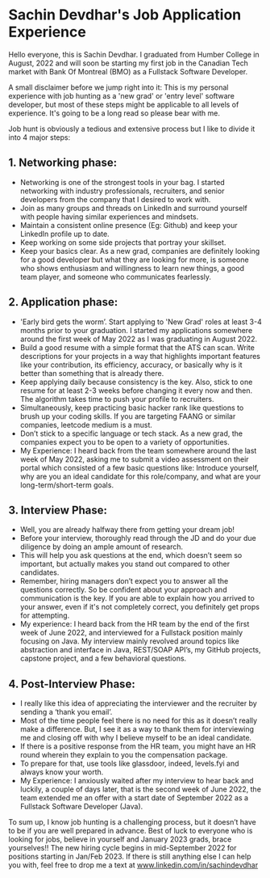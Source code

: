 # Sachin Devdhar's Job Application Experience

Hello everyone, this is Sachin Devdhar. I graduated from Humber College in August, 2022 and will soon be starting my first job in the Canadian Tech market with Bank Of Montreal (BMO) as a Fullstack Software Developer. 

A small disclaimer before we jump right into it: This is my personal experience with job hunting as a 'new grad' or 'entry level' software developer, but most of these steps might be applicable to all levels of experience. It's going to be a long read so please bear with me.

Job hunt is obviously a tedious and extensive process but I like to divide it into 4 major steps:
## 1. Networking phase:
- Networking is one of the strongest tools in your bag. I started networking with industry professionals, recruiters, and senior developers from the company  that I desired to work with.
- Join as many groups and threads on LinkedIn and surround yourself with people having similar experiences and mindsets.
- Maintain a consistent online presence (Eg: Github) and keep your LinkedIn profile up to date.
- Keep working on some side projects that portray your skillset.
- Keep your basics clear. As a new grad, companies are definitely looking for a good developer but what they are looking for more, is someone who shows enthusiasm and willingness to learn new things, a good team player, and someone who communicates fearlessly.

## 2. Application phase:
- 'Early bird gets the worm’. Start applying to 'New Grad' roles at least 3-4 months prior to your graduation. I started my applications somewhere around the first week of May 2022 as I was graduating in August 2022.
- Build a good resume with a simple format that the ATS can scan. Write descriptions for your projects in a way that highlights important features like your contribution, its efficiency, accuracy, or basically why is it better than something that is already there.
- Keep applying daily because consistency is the key. Also, stick to one resume for at least 2-3 weeks before changing it every now and then. The algorithm takes time to push your profile to recruiters.
- Simultaneously, keep practicing basic hacker rank like questions to brush up your coding skills. If you are targeting FAANG or similar companies, leetcode medium is a must.
- Don’t stick to a specific language or tech stack. As a new grad, the companies expect you to be open to a variety of opportunities. 
- My Experience: I heard back from the team somewhere around the last week of May 2022, asking me to submit a video assessment on their portal which consisted of a few basic questions like: Introduce yourself, why are you an ideal candidate for this role/company, and what are your long-term/short-term goals.

## 3. Interview Phase:
- Well, you are already halfway there from getting your dream job!
- Before your interview, thoroughly read through the JD and do your due diligence by doing an ample amount of research.
- This will help you ask questions at the end, which doesn’t seem so important, but actually makes you stand out compared to other candidates.
- Remember, hiring managers don’t expect you to answer all the questions correctly. So be confident about your approach and communication is the key. If you are able to explain how you arrived to your answer, even if it's not completely correct, you definitely get props for attempting.
- My experience: I heard back from the HR team by the end of the first week of June 2022, and interviewed for a Fullstack position mainly focusing on Java. My interview mainly revolved around topics like abstraction and interface in Java, REST/SOAP API’s, my GitHub projects, capstone project, and a few behavioral questions.

## 4. Post-Interview Phase:
- I really like this idea of appreciating the interviewer and the recruiter by sending a ‘thank you email’.
- Most of the time people feel there is no need for this as it doesn’t really make a difference. But, I see it as a way to thank them for interviewing me and closing off with why I believe myself to be an ideal candidate.
- If there is a positive response from the HR team, you might have an HR round wherein they explain to you the compensation package.
- To prepare for that, use tools like glassdoor, indeed, levels.fyi and always know your worth. 
- My Experience: I anxiously waited after my interview to hear back and luckily, a couple of days later, that is the second week of June 2022, the team extended me an offer with a start date of September 2022 as a Fullstack Software Developer (Java).

To sum up, I know job hunting is a challenging process, but it doesn’t have to be if you are well prepared in advance. Best of luck to everyone who is looking for jobs, believe in yourself and January 2023 grads, brace yourselves!! The new hiring cycle begins in mid-September 2022 for positions starting in Jan/Feb 2023. If there is still anything else I can help you with, feel free to drop me a text at www.linkedin.com/in/sachindevdhar
 

